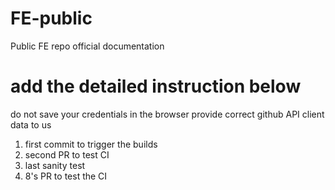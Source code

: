 # FE-public
Public FE repo
official documentation

# add the detailed instruction below
do not save your credentials in the browser
provide correct github API client data to us

1. first commit to trigger the builds
2. second PR to test CI
3. last sanity test
8. 8's PR to test the CI